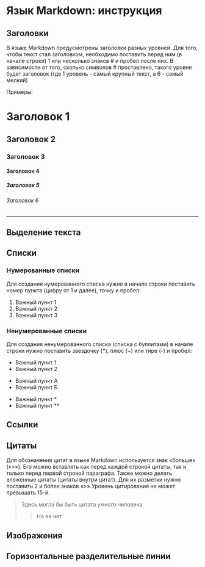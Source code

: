 # Язык Markdown: инструкция

## Заголовки
В языке Markdown предусмотрены заголовки разных уровней. Для того, чтобы текст стал заголовком, необходимо поставить перед ним (в начале строки) 1 или несколько знаков # и пробел после них. В зависимости от того, сколько символов # проставлено, такого уровня будет заголовок (где 1 уровень - самый крупный текст, а 6 - самый мелкий)

Примеры:
# Заголовок 1
## Заголовок 2
### Заголовок 3
#### Заголовок 4
##### Заголовок 5
###### Заголовок 6
----


## Выделение текста

## Списки
### Нумерованные списки
Для создания нумерованного списка нужно в начале строки поставить номер пункта (цифру от 1 и далее), точку и пробел:
1. Важный пункт 1
2. Важный пункт 2
3. Важный пункт 3
### Ненумерованные списки
Для создания ненумерованного списка (списка с буллитами) в начале строки нужно поставить звездочку (*), плюс (+) или тире (-) и пробел:
* Важный пункт 1
* Важный пункт 2
+ Важный пункт А
+ Важный пункт Б
- Важный пункт *
- Важный пункт **

## Ссылки

## Цитаты
Для обозначения цитат в языке Markdown используется знак «больше» («>»). Его можно вставлять как перед каждой строкой цитаты, так и только перед первой строкой параграфа. Также можно делать вложенные цитаты (цитаты внутри цитат). Для их разметки нужно поставить 2 и более знаков «>».Уровень цитирования не может превышать 15-й.

>Здесь могла бы быть цитата умного человека
>>Но ее нет

## Изображения

## Горизонтальные разделительные линии
